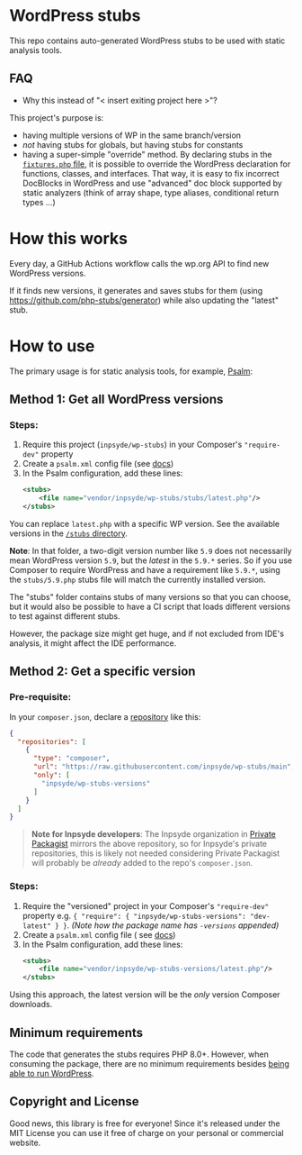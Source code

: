 # WordPress stubs

This repo contains auto-generated WordPress stubs to be used with static analysis tools.

## FAQ

- Why this instead of "< insert exiting project here >"?

This project's purpose is:

- having multiple versions of WP in the same branch/version
- _not_ having stubs for globals, but having stubs for constants
- having a super-simple "override" method. By declaring stubs in
  the [`fixtures.php` file](https://github.com/inpsyde/wp-stubs/blob/main/fixtures.php), it is
  possible to override the WordPress declaration for functions, classes, and interfaces.
  That way, it is easy to fix incorrect DocBlocks in WordPress and use "advanced" doc block
  supported by static analyzers (think of array shape, type aliases, conditional return types …)

# How this works

Every day, a GitHub Actions workflow calls the wp.org API to find new WordPress versions.

If it finds new versions, it generates and saves stubs for them (using
https://github.com/php-stubs/generator) while also updating the "latest" stub.

# How to use

The primary usage is for static analysis tools, for example, [Psalm](https://psalm.dev/):

## Method 1: Get all WordPress versions

### Steps:

1. Require this project (`inpsyde/wp-stubs`) in your Composer's `"require-dev"` property
2. Create a `psalm.xml` config file
   (see [docs](https://psalm.dev/docs/running_psalm/configuration/))
3. In the Psalm configuration, add these lines:
    ```xml
    <stubs>
        <file name="vendor/inpsyde/wp-stubs/stubs/latest.php"/>
    </stubs>
    ```

You can replace `latest.php` with a specific WP version. See the available versions in
the [`/stubs` directory](https://github.com/inpsyde/wp-stubs/tree/main/stubs).

**Note**: In that folder, a two-digit version number like `5.9` does not necessarily mean WordPress
version `5.9`, but the _latest_ in the `5.9.*` series. So if you use Composer to require WordPress
and have a requirement like `5.9.*`, using the `stubs/5.9.php` stubs file will match the currently
installed version.

The "stubs" folder contains stubs of many versions so that you can choose, but it would also be
possible to have a CI script that loads different versions to test against different stubs.

However, the package size might get huge, and if not excluded from IDE's analysis, it might affect
the IDE performance.

## Method 2: Get a specific version

### Pre-requisite:

In your `composer.json`, declare
a [repository](https://getcomposer.org/doc/05-repositories.md#repository) like this:

```json
{
  "repositories": [
    {
      "type": "composer",
      "url": "https://raw.githubusercontent.com/inpsyde/wp-stubs/main",
      "only": [
        "inpsyde/wp-stubs-versions"
      ]
    }
  ]
}
```

> **Note for Inpsyde developers**: The Inpsyde organization
> in [Private Packagist](https://packagist.com/) mirrors the above repository, so for Inpsyde's
> private repositories, this is likely not needed considering Private Packagist will probably
> be _already_ added to the repo's `composer.json`.

### Steps:

1. Require the "versioned" project in your Composer's `"require-dev"` property e.g.
   `{ "require": { "inpsyde/wp-stubs-versions": "dev-latest" } }`.
   _(Note how the package name has  `-versions` appended)_
2. Create a `psalm.xml` config file (
   see [docs](https://psalm.dev/docs/running_psalm/configuration/))
3. In the Psalm configuration, add these lines:
    ```xml
    <stubs>
        <file name="vendor/inpsyde/wp-stubs-versions/latest.php"/>
    </stubs>
    ```

Using this approach, the latest version will be the *only* version Composer downloads.

## Minimum requirements

The code that generates the stubs requires PHP 8.0+. However, when consuming the package, there are
no minimum requirements besides [being able to run WordPress](https://wordpress.org/about/requirements/).

## Copyright and License

Good news, this library is free for everyone! Since it's released under the MIT License you can use it free of charge on your personal or commercial website.
